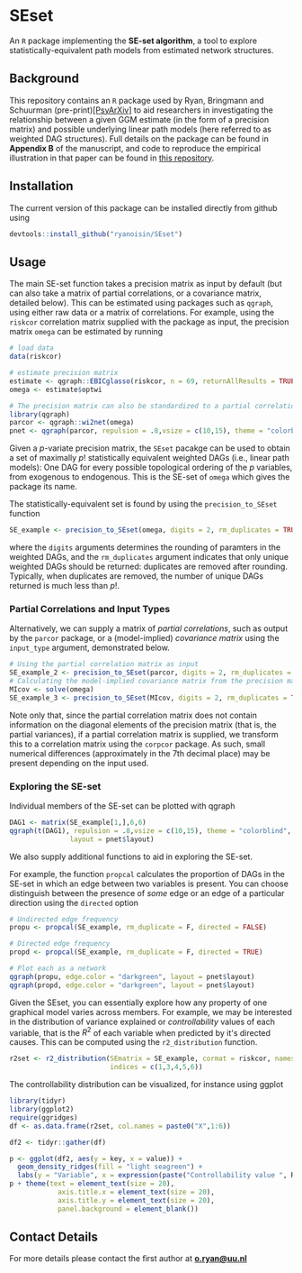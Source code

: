 
# SEset
An `R` package implementing the **SE-set algorithm**, a tool to explore statistically-equivalent path models from estimated network structures.

## Background
This repository contains an `R` package used by Ryan, Bringmann and Schuurman (pre-print)[[PsyArXiv]](https://psyarxiv.com/ryg69/) to aid researchers in 
investigating the relationship between a given GGM estimate (in the form of a precision matrix) and possible underlying linear path models 
(here referred to as weighted DAG structures). Full details on the package can be found in **Appendix B** of the manuscript, and code to reproduce the empirical illustration in that paper can be found in [this repository](https://github.com/ryanoisin/CausalHypotheses).

## Installation
The current version of this package can be installed directly from github using
```r
devtools::install_github("ryanoisin/SEset")
```

## Usage
The main SE-set function takes a precision matrix as input by default (but can also take a matrix of partial correlations, or a covariance matrix, detailed below). This can be estimated using packages such as `qgraph`, using either raw data or a matrix of correlations. For example, using the `riskcor` correlation matrix supplied with the package as input, the precision matrix `omega` can be estimated by running
```r
# load data
data(riskcor)

# estimate precision matrix
estimate <- qgraph::EBICglasso(riskcor, n = 69, returnAllResults = TRUE)
omega <- estimate$optwi

# The precision matrix can also be standardized to a partial correlation matrix, and plotted as a network
library(qgraph)
parcor <- qgraph::wi2net(omega)
pnet <- qgraph(parcor, repulsion = .8,vsize = c(10,15), theme = "colorblind", fade = F)
```

Given a $p$-variate precision matrix, the `SEset` pacakge can be used to obtain a set of maximally $p!$ statistically equivalent weighted DAGs (i.e., linear path models): One DAG for every possible topological ordering of the $p$ variables, from exogenous to endogenous. This is the SE-set of `omega` which gives the package its name.

The statistically-equivalent set is found by using the `precision_to_SEset` function

```r
SE_example <- precision_to_SEset(omega, digits = 2, rm_duplicates = TRUE)

```
where the `digits` arguments determines the rounding of paramters in the weighted DAGs, and the `rm_duplicates` argument indicates that only unique weighted DAGs should be returned: duplicates are removed after rounding. Typically, when duplicates are removed, the number of unique DAGs returned is much less than $p!$.

### Partial Correlations and Input Types
Alternatively, we can supply a matrix of *partial correlations*, such as output by the `parcor` package, or a (model-implied) *covariance matrix* using the `input_type` argument, demonstrated below.

```r
# Using the partial correlation matrix as input
SE_example_2 <- precision_to_SEset(parcor, digits = 2, rm_duplicates = TRUE, input_type = "parcor")
# Calculating the model-implied covariance matrix from the precision matrix
MIcov <- solve(omega)
SE_example_3 <- precision_to_SEset(MIcov, digits = 2, rm_duplicates = TRUE, input_type = "MIcov")

```
Note only that, since the partial correlation matrix does not contain information on the diagonal elements of the precision matrix (that is, the partial variances), if a partial correlation matrix is supplied, we transform this to a correlation matrix using the `corpcor` package. As such, small numerical differences (approximately in the 7th decimal place) may be present depending on the input used. 


### Exploring the SE-set

Individual members of the SE-set can be plotted with qgraph

```r
DAG1 <- matrix(SE_example[1,],6,6)
qgraph(t(DAG1), repulsion = .8,vsize = c(10,15), theme = "colorblind", fade = F,
               layout = pnet$layout)

```
We also supply additional functions to aid in exploring the SE-set. 

For example, the function `propcal` calculates the proportion of DAGs in the SE-set in which an edge between two variables is present. You can choose distinguish between the presence of *some* edge or an edge of a particular direction using the `directed` option

```r
# Undirected edge frequency 
propu <- propcal(SE_example, rm_duplicate = F, directed = FALSE)

# Directed edge frequency
propd <- propcal(SE_example, rm_duplicate = F, directed = TRUE)

# Plot each as a network
qgraph(propu, edge.color = "darkgreen", layout = pnet$layout)
qgraph(propd, edge.color = "darkgreen", layout = pnet$layout)
```

Given the SEset, you can essentially explore how any property of one graphical model varies across members. For example, we may be interested in the distribution of variance explained or *controllability* values of each variable, that is the $R^2$ of each variable when predicted by it's directed causes. This can be computed using the `r2_distribution` function.

```r
r2set <- r2_distribution(SEmatrix = SE_example, cormat = riskcor, names = NULL,
                         indices = c(1,3,4,5,6))
```

The controllability distribution can be visualized, for instance using ggplot
```r 
library(tidyr)
library(ggplot2)
require(ggridges)
df <- as.data.frame(r2set, col.names = paste0("X",1:6))

df2 <- tidyr::gather(df)

p <- ggplot(df2, aes(y = key, x = value)) + 
  geom_density_ridges(fill = "light seagreen") + 
  labs(y = "Variable", x = expression(paste("Controllability value ", R^2)))
p + theme(text = element_text(size = 20), 
            axis.title.x = element_text(size = 20),
            axis.title.y = element_text(size = 20), 
            panel.background = element_blank())


```

## Contact Details

For more details please contact the first author at **o.ryan@uu.nl**
